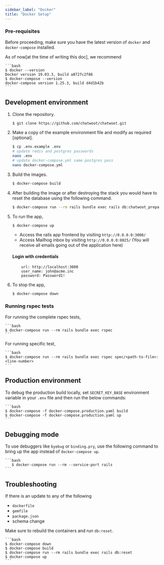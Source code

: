 ```yaml
---
sidebar_label: "Docker"
title: "Docker Setup"
---
```


### Pre-requisites
Before proceeding, make sure you have the latest version of `docker` and `docker-compose` installed.

As of now[at the time of writing this doc], we recommend

    ```bash
    $ docker --version
    Docker version 19.03.3, build a872fc2f86
    $ docker-compose --version
    docker-compose version 1.25.3, build d4d1b42b
    ```

## Development environment

1. Clone the repository.

    ```bash
    $ git clone https://github.com/chatwoot/chatwoot.git
    ```

2. Make a copy of the example environment file and modify as required [optional].

    ```bash
    $ cp .env.example .env
    # update redis and postgres passwords
    nano .env
    # update docker-compose.yml same postgres pass
    nano docker-compose.yml
   ```

3. Build the images.

    ```bash
    $ docker-compose build
    ```

4. After building the image or after destroying the stack you would have to reset the database using the following command.

    ```bash
    $ docker-compose run --rm rails bundle exec rails db:chatwoot_prepare
    ```

5. To run the app,

    ```bash
    $ docker-compose up
    ```

    * Access the rails app frontend by visiting `http://0.0.0.0:3000/`
    * Access Mailhog inbox by visiting `http://0.0.0.0:8025/` (You will receive all emails going out of the application here)

    #### Login with credentials
    ```
        url: http://localhost:3000
        user_name: john@acme.inc
        password: Password1!
    ````

6. To stop the app,

    ```bash
    $ docker-compose down
    ```

### Running rspec tests

For running the complete rspec tests,

    ```bash
    $ docker-compose run --rm rails bundle exec rspec
    ```

For running specific test,

    ```bash
    $ docker-compose run --rm rails bundle exec rspec spec/<path-to-file>:<line-number>
    ```

## Production environment

To debug the production build locally, set `SECRET_KEY_BASE` environment variable in your `.env` file and then run the below commands:

    ```bash
    $ docker-compose -f docker-compose.production.yaml build
    $ docker-compose -f docker-compose.production.yaml up
    ```

## Debugging mode

To use debuggers like `byebug` or `binding.pry`, use the following command to bring up the app instead of `docker-compose up`.

    ```bash
       $ docker-compose run --rm --service-port rails
    ```


## Troubleshooting
If there is an update to any of the following
- `dockerfile`
- `gemfile`
- `package.json`
- schema change

Make sure to rebuild the containers and run `db:reset`.

    ```bash
    $ docker-compose down
    $ docker-compose build
    $ docker-compose run --rm rails bundle exec rails db:reset
    $ docker-compose up
    ```
